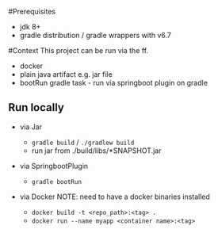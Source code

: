 #Prerequisites
- jdk 8+ 
- gradle distribution / gradle wrappers with v6.7

#Context
This project can be run via the ff.
- docker
- plain java artifact e.g. jar file
- bootRun gradle task - run via springboot plugin on gradle

## Run locally
- via Jar
    - ```gradle build``` / ```./gradlew build```
    - run jar from ./build/libs/*SNAPSHOT.jar
  
- via SpringbootPlugin
    - ```gradle bootRun```
  
- via Docker NOTE: need to have a docker binaries installed
  - ```docker build -t <repo_path>:<tag> .```
  - ```docker run --name myapp <container name>:<tag>```